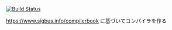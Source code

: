[![Build Status](https://travis-ci.org/yuto-te/c-compiler.svg?branch=master)](https://travis-ci.org/yuto-te/c-compiler)

https://www.sigbus.info/compilerbook に基づいてコンパイラを作る
